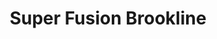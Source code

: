 ---
layout: place
title: "Super Fusion Brookline"
permalink: /massachusetts/brookline/super-fusion-brookline.html
stateAbbr: MA
stateName: Massachusetts
cityName: Brookline
place_id: ChIJYe2gXbB544kR7TGExpF5l6I
photos:
  - name: >-
      places/ChIJYe2gXbB544kR7TGExpF5l6I/photos/AUy1YQ2Nan14d59izzS929Tg9T2jAtgfIdWq9gvxjeFuokRqHwibgxKvrbJIgBfSg722AveVXl1x29REXxWhzYk8yaDnoe5rXQ2nxnr2U3qpUv1b66tKq0hlDvLrjL8GhEo7HMPs4xB-AZpJ6frVf1nm1UxknVn_rHLs_OaGdVk3YH6aIeQ4mMq4pqaI2V8pl5z5eoyCOsKMxrRi1a6OuYJE0_wZ5DC7ZnfDQHqAvQTE-KYQs0ZdKuHkZwb4hXGfZn7bu7XH2Hs69Bf2zGqB3pz1oKnA5RPHxclz28UKg2IlJ-VwZzWhAnzcug-5ZO9WMuvzV4yrS1tr83_CiKmCzr0aLVNFFCyK0z__LzzcPEh7Kw8gnBP5w5HzWEdacauq3p-PQocy8YwciUlNlOHRZKXuCaHqfgdnrrmJxRVZitwox04DlJca
    widthPx: 4032
    heightPx: 1960
    authorAttributions:
      - displayName: Gerard McLean
        uri: https://maps.google.com/maps/contrib/114124617657018940900
        photoUri: >-
          https://lh3.googleusercontent.com/a-/ALV-UjXvfcZBRo6UEz-RxuZggXtGjG3XQmHKf78Fbw_LmLPhnPgErlez=s100-p-k-no-mo
    flagContentUri: >-
      https://www.google.com/local/imagery/report/?cb_client=maps_api_places.places_api&image_key=!1e10!2sCIHM0ogKEICAgICs4Kvj0wE&hl=en-US
    googleMapsUri: >-
      https://www.google.com/maps/place//data=!3m4!1e2!3m2!1sCIHM0ogKEICAgICs4Kvj0wE!2e10!4m2!3m1!1s0x89e379b05da0ed61:0xa2977991c68431ed
  - name: >-
      places/ChIJYe2gXbB544kR7TGExpF5l6I/photos/AUy1YQ1UXBDFsa9ksO98e9u_34VJg_KTkEmMjc1AU096_caLs62EOeylEs6ldZMrZR_xz1XU9wAnPKUF0T2bJfaYDNdq4XArYqWgrt7xDNVmM44p84L2A-qHn3WhylbH0cfNnCGvmqxalqk1ayRBH5nEeyQP1J-j1gCCl4EqRzbTL7L9lIGENlA2ylABcgwfZ9Da94vHpdrtln6dsUHckDv2G8ArNr4BwKl2RLavjPRQWFlqCgN1rbOFtMTNcaYBM4LCmzI-D8tab-mEy01iDvExajMzk_In4ewIq4RIU7yX2qk-_A
    widthPx: 1530
    heightPx: 2048
    authorAttributions:
      - displayName: Super Fusion Brookline
        uri: https://maps.google.com/maps/contrib/108389030724816859097
        photoUri: >-
          https://lh3.googleusercontent.com/a/ACg8ocLrKMgfvikBY-pFvXML2YwyEFr0w2cbn0X6jky-n0SuSTi0nQ=s100-p-k-no-mo
    flagContentUri: >-
      https://www.google.com/local/imagery/report/?cb_client=maps_api_places.places_api&image_key=!1e10!2sAF1QipNMf5l6-WUc16fVBf6S8TaaIyHxAk2o3gGo4mPg&hl=en-US
    googleMapsUri: >-
      https://www.google.com/maps/place//data=!3m4!1e2!3m2!1sAF1QipNMf5l6-WUc16fVBf6S8TaaIyHxAk2o3gGo4mPg!2e10!4m2!3m1!1s0x89e379b05da0ed61:0xa2977991c68431ed
  - name: >-
      places/ChIJYe2gXbB544kR7TGExpF5l6I/photos/AUy1YQ15zko-44vzlzgrRoTSGWcX5SttijO7dy8wF1e9o83mZUJqJEjeN8DZpTerWq8EmOuQ6GepPd-Dt5chAVWfqRL6p3XDlZhmlYd5oXwS71gf19vpUW6K8Nr87kfSP6ySFO4GgWAG65mpRKkUU-yZwOm3Kr_tfx_QPWmQ31cCYcVJxBCDo179MbF4HPCNNMNNyRw_ebCmFivvG-h0vdXCY-pYNY-kzh8MehCOkQAoZzRGCxNOfzGM_jruuj_CUfaInTN_DckAEirG5rBEkq3gisYxNfCNMqrn9HY52P3myUxpNFm4bi0rAMyU-zQsEiXfnp_VX_A412J2I5FK2beiGuGzCXEI_JqH3UN64g74d19Tx6vN6xAyStI8yF5ZDcv2Vrw_CpPQHPtcSZ5oL3nhVCOn3nciOIrh3rT6YF9UcXqaHA
    widthPx: 2160
    heightPx: 2160
    authorAttributions:
      - displayName: 李艳清
        uri: https://maps.google.com/maps/contrib/117526198816508901831
        photoUri: >-
          https://lh3.googleusercontent.com/a/ACg8ocLhdijaIDBBgNZQbyWtbe1k3Ggkz6PwqP-b335yLANI_Fup9Q=s100-p-k-no-mo
    flagContentUri: >-
      https://www.google.com/local/imagery/report/?cb_client=maps_api_places.places_api&image_key=!1e10!2sCIHM0ogKEICAgIC0xOPiLQ&hl=en-US
    googleMapsUri: >-
      https://www.google.com/maps/place//data=!3m4!1e2!3m2!1sCIHM0ogKEICAgIC0xOPiLQ!2e10!4m2!3m1!1s0x89e379b05da0ed61:0xa2977991c68431ed
  - name: >-
      places/ChIJYe2gXbB544kR7TGExpF5l6I/photos/AUy1YQ3_WLPLPxkd2AfDEwWHrdWcXOlKJQtwNFXoolYF67nKuEbcSJZacM7LPRlv9LSh3MpTTwy5O5k_lgG3Vu_Pv5aLN1nwkTB_FTWkeH7tCyR8nJuGPPm8S7ypSYsXB_Ads0X564Fw8BGSPCoAuvXfe86DP13DlrEyRaPsl9itNtPuUjEI3RNW-QJX89QdKGElLC767LqdKwV_sh71JanF6aOans-HsZJwf8c8zxzojFoT4vPRug5uDyDzH5UxZKC83eOP0VIzMdJxAdipXYZScZIlpqBJzMc9Df7g_VY3DlQJgABbOu23jyiBXM8ujSTRmIaIr8Kjw0_az4422PgOvlCCNRrwOIEvaoehJ3Q5Lr4FNXiG79fekzo0R65V4YVvwMfHONtXzH8XfWQM43prbiaDincjiGOpyFWX3gyvCWiwqXb5
    widthPx: 4032
    heightPx: 3024
    authorAttributions:
      - displayName: Layla Dean
        uri: https://maps.google.com/maps/contrib/100999833107366134167
        photoUri: >-
          https://lh3.googleusercontent.com/a-/ALV-UjWXk2Rz0Q_VRXml-1ySu6wh-BaNvWisAGIZQMo22p_Kbb_Zap4smg=s100-p-k-no-mo
    flagContentUri: >-
      https://www.google.com/local/imagery/report/?cb_client=maps_api_places.places_api&image_key=!1e10!2sCIHM0ogKEICAgIDxpN7l3gE&hl=en-US
    googleMapsUri: >-
      https://www.google.com/maps/place//data=!3m4!1e2!3m2!1sCIHM0ogKEICAgIDxpN7l3gE!2e10!4m2!3m1!1s0x89e379b05da0ed61:0xa2977991c68431ed
  - name: >-
      places/ChIJYe2gXbB544kR7TGExpF5l6I/photos/AUy1YQ0ePftcLxcrcFjjkTW7TssqIAkHSS57K7olACQSJAC_0HgCLYO7KUJnAnyRWsZH1Zs9y6yBi9XcbGvFigUBEM-4q5C9okb6g3G-G9dpTZId_DedQVENKKtyX0VNAj-IYwJi9x866fGX46DOFyA1ftXu1t98fgozF2cj5wny1lWkK8lF2Ruu-22Gp1TOeW8-bARPWUEmA59RuSPJp8Q1cwV3qCFqrmhuUYwglaX2XGLUDFbVCTgM_hep2FMMWRYMUsR9FRJ_A2Mm8uwvjV3FbUe6qewQV0o3YLeF0_A8We_nqndvXj6nHsOzP_v0sU6D5E-YPDy-xZqnObmEBV-XW6S4cDkp3sfagjDSO9zrZU7qNTNycjccwUEHIJnLJz6mXon4gHVKPj-wdYN5DhNGs1V6tq9icEwZcAFwY1ePDTcCm4tX
    widthPx: 2160
    heightPx: 2160
    authorAttributions:
      - displayName: 李艳清
        uri: https://maps.google.com/maps/contrib/117526198816508901831
        photoUri: >-
          https://lh3.googleusercontent.com/a/ACg8ocLhdijaIDBBgNZQbyWtbe1k3Ggkz6PwqP-b335yLANI_Fup9Q=s100-p-k-no-mo
    flagContentUri: >-
      https://www.google.com/local/imagery/report/?cb_client=maps_api_places.places_api&image_key=!1e10!2sCIHM0ogKEICAgICEwsXhpQE&hl=en-US
    googleMapsUri: >-
      https://www.google.com/maps/place//data=!3m4!1e2!3m2!1sCIHM0ogKEICAgICEwsXhpQE!2e10!4m2!3m1!1s0x89e379b05da0ed61:0xa2977991c68431ed
  - name: >-
      places/ChIJYe2gXbB544kR7TGExpF5l6I/photos/AUy1YQ1RAlMux_iXxL8YBRbTfuo-V1YLnhFEttzi0wWuCFgcD-mA8oXyo_IkrYaKI_u7QFEptjrMJ7tDiYtb0YCsK46F7I_b1QB6Wz0-6jAN6BQ83JtbX7DRvbKeaOVbvopeqaf3a18FUg9sW4F7G6fuIGxWg3hCyqcBXQlYpqb7e0oeo22wBHMF1GZh_xkqKil0S6SJZ6GmrOtLpd7ZEYeanQ8Cg5w6mEc6JBGJIqWLxJQBX_67nEGvv8XIhkOTi30OkACPTk0UYH4dpxbcbBii-iDrQmHlTd-NvaBXVwrX8Rwjq60sqJ-AAgM37Oie9ZHeGAdV6sLnR6MY8WCW8caNFiwXUYTTnZbGYm4DwUgLqjO7tRUV-k2SGzfXP9tHV7DAxShrNUEQcknaDEjZXoQVHl5IXBGqauiKlttJ4vR4_8NagQ
    widthPx: 3024
    heightPx: 4032
    authorAttributions:
      - displayName: Alexa Jae
        uri: https://maps.google.com/maps/contrib/117600274068515107845
        photoUri: >-
          https://lh3.googleusercontent.com/a-/ALV-UjVKeF-ciWQRfcm1EZt6B31VzFf8eqIAjZZYe04gMMjgKe3GC-Hz=s100-p-k-no-mo
    flagContentUri: >-
      https://www.google.com/local/imagery/report/?cb_client=maps_api_places.places_api&image_key=!1e10!2sCIHM0ogKEICAgMDA76r7Nw&hl=en-US
    googleMapsUri: >-
      https://www.google.com/maps/place//data=!3m4!1e2!3m2!1sCIHM0ogKEICAgMDA76r7Nw!2e10!4m2!3m1!1s0x89e379b05da0ed61:0xa2977991c68431ed
  - name: >-
      places/ChIJYe2gXbB544kR7TGExpF5l6I/photos/AUy1YQ2POjjgwXaxcxxLq8HkORVvvV-k_r0QO_so-eT_V57n3TRdsHGqca7UrmfaDiW-P7lhqMCiz48UEscfSCUVtoWP0mS_x3VeXd08VIfp0HFcriY2GjVCiTev9IGxz47zpbkBoxwb--npy95RRQQLA7iqsMLRhjmjT9SRL-SPrhRdEiaCsUzW_lFO7ypcgyRVx2utKeYoAyUZc3pIjMYfdNco7trmig3BV-Z5nJdT8BGT44D4NS-IyBzUVfQt-9Y2p6luVFGM6bipynhA-b-ew24DgZg_9wBOzlcqlTD56cL50E57-yXfmVvGWTFwpVYGyT9Z-EcXc9SQacTVdi6xQ-0L3auWRsICc23Vf8GfMw46Es6sc8JcZnGInjRQSZ6N2ASO7f6L-Iw5-gqQmc96lovtmzBUJi--6zDJ-UL2EcPVMWcs
    widthPx: 2268
    heightPx: 4032
    authorAttributions:
      - displayName: Mike Trubnikov
        uri: https://maps.google.com/maps/contrib/101769582669644205608
        photoUri: >-
          https://lh3.googleusercontent.com/a-/ALV-UjXzcWfJ9x-gT_M6wWqtGxvpMtv6-9FBmaQ7m5Br_BpDjSf5RrioIQ=s100-p-k-no-mo
    flagContentUri: >-
      https://www.google.com/local/imagery/report/?cb_client=maps_api_places.places_api&image_key=!1e10!2sCIHM0ogKEICAgIDF6Li2vQE&hl=en-US
    googleMapsUri: >-
      https://www.google.com/maps/place//data=!3m4!1e2!3m2!1sCIHM0ogKEICAgIDF6Li2vQE!2e10!4m2!3m1!1s0x89e379b05da0ed61:0xa2977991c68431ed
  - name: >-
      places/ChIJYe2gXbB544kR7TGExpF5l6I/photos/AUy1YQ0vNDigoNjLwh3lyDo-zs3rG3tYySbLIFt7u3j3KxDYvwyGs7PajFhnbu7BocI9fwo2mwWNgXo32-yoEqp1UmxGsCGRzLqKj0Kxb0S4L_JE717NhNXb5Z5vnlp3uFj0Eeemd9AsbWrPlcXFExU6HFGbqSQAjVTenjkSSMf4J_pX5rRY_PkUmeN5hDPeHUzFYunou6Z2nh1yACYwpSrMCneQZlS46SrD0HTn094HMgo49_ufIoWT4DSZs-Baw8UXmkL-y319EBZfwiqW-YD4Zt91SMb9b2xoMIp23OylzdajPwRG-jo0zfXcBnAy3j3J616OqGlaGVx7HuB4DVHBEm2zB5mykPJ5ztzF7Z2EZuGNRqANqRDh6o83NjSf8aals8udQp1fFDOoT9jVxPOtqVMrQ78PAq9U7hqxojIwv5niCCal
    widthPx: 4032
    heightPx: 2268
    authorAttributions:
      - displayName: Mario Konijnenburg
        uri: https://maps.google.com/maps/contrib/115869466373881045645
        photoUri: >-
          https://lh3.googleusercontent.com/a/ACg8ocJyLy9zGL9ag4QJMdnv10hf_0ErY4MAJPRbkWCYPtp6HogLJQ=s100-p-k-no-mo
    flagContentUri: >-
      https://www.google.com/local/imagery/report/?cb_client=maps_api_places.places_api&image_key=!1e10!2sCIHM0ogKEICAgICMuLqkigE&hl=en-US
    googleMapsUri: >-
      https://www.google.com/maps/place//data=!3m4!1e2!3m2!1sCIHM0ogKEICAgICMuLqkigE!2e10!4m2!3m1!1s0x89e379b05da0ed61:0xa2977991c68431ed
  - name: >-
      places/ChIJYe2gXbB544kR7TGExpF5l6I/photos/AUy1YQ1IrkaQtl7oA2LdRBcAa6wA_C8KgJcD0BJOrN7RQTsGlwk0_SWT_QOrR5niEjDt_ODCUSKKWg9X3A0ymgZfkHtiRxW6BYeSWzyxyz8lfNf9tjhGrX75KVK1CLSyU7KZpTUnQ93p93xa3H0_ku8zsS_ohBAxIjV_opqmEyWKkbCVJP848qTmuYsbe6OaRalEkCSNPk3fNgdB78pHGtyHtTdWBeac7GPswpwjYWO4GLfyoAd1ZjaD6EJTPRYdruRebekuSx5Mu5k1XX9bUqlBsTc_cxH2BMF52L401TGHkkQgDO81an4gAcrAGwbSMfn-vRSuBK02CP3jFED3d4-C5WlbuBs_fTvGOYJraKW6UG_aAVGal4M-t1typpd67h1o44gxk07EgDnNJobznDJGtKaUT5MX3c6Em41q5U5a7DZcVQ
    widthPx: 3024
    heightPx: 4032
    authorAttributions:
      - displayName: Alessandra Lea
        uri: https://maps.google.com/maps/contrib/113759262105205946105
        photoUri: >-
          https://lh3.googleusercontent.com/a-/ALV-UjUv0Oa1CBF8gY4Pyyul0DBkpKcOv1Du3Gp7xw72yOAIvRu45xr-=s100-p-k-no-mo
    flagContentUri: >-
      https://www.google.com/local/imagery/report/?cb_client=maps_api_places.places_api&image_key=!1e10!2sCIHM0ogKEICAgIDvi573Cg&hl=en-US
    googleMapsUri: >-
      https://www.google.com/maps/place//data=!3m4!1e2!3m2!1sCIHM0ogKEICAgIDvi573Cg!2e10!4m2!3m1!1s0x89e379b05da0ed61:0xa2977991c68431ed
  - name: >-
      places/ChIJYe2gXbB544kR7TGExpF5l6I/photos/AUy1YQ1obiq3dSCUJhwckzb7X-n8jd_DOB75okZ-rDdW2Q226azAnITgcNSEMOTWXgAXT82REix4-swFWxowH6kMpH06fVh_dBgIGaJr4h909bluMpyGlCWRubDpsoR7FERvCsQXYpJDyCmI1WN7e20LB2Dmyb0cRDR6PZ0ZFMA9ERBGU96sQW_ppMxnjkjZZgPb2k4Q5Om87KkU4rZ_D5exR0WLw1_Z2zpsLj8zgtXAQD2ny8zoWP1Qj-fIB4-ApvnxVekNTSgkyfaeUtcxmDPtOQohVrCX8FbjZ1jJNZmn_ErCpyJRf4siFx395PSAuAnoJ_lyYQFru32egoY_nQw0OhlG3UtSRvI2-p8AD6myUBM-giP3tUyoLXpY9P3MwynkZIsgi5Cx1v6LjiyB4s_xDiuFM1pKRsjxXW3sN2GYqN-L-w
    widthPx: 3072
    heightPx: 4080
    authorAttributions:
      - displayName: Rafael Polidoro
        uri: https://maps.google.com/maps/contrib/100467724691883458019
        photoUri: >-
          https://lh3.googleusercontent.com/a-/ALV-UjVyB4JomA3YCMg7x1mrQm-se4Bn44g97ONLZk8GmqaY2EZrOas_Vg=s100-p-k-no-mo
    flagContentUri: >-
      https://www.google.com/local/imagery/report/?cb_client=maps_api_places.places_api&image_key=!1e10!2sCIHM0ogKEICAgICj347cAg&hl=en-US
    googleMapsUri: >-
      https://www.google.com/maps/place//data=!3m4!1e2!3m2!1sCIHM0ogKEICAgICj347cAg!2e10!4m2!3m1!1s0x89e379b05da0ed61:0xa2977991c68431ed
address: 690A Washington St, Brookline, MA 02446, USA
street: 690A Washington St
city: Brookline
state: MA
zip: '02446'
country: USA
neighborhood: Aspinwall Hill
latitude: '42.338731'
longitude: '-71.134499'
accessibility_options:
  wheelchairAccessibleEntrance: true
business_status: OPERATIONAL
name: Super Fusion Brookline
google_maps_links:
  directionsUri: >-
    https://www.google.com/maps/dir//''/data=!4m7!4m6!1m1!4e2!1m2!1m1!1s0x89e379b05da0ed61:0xa2977991c68431ed!3e0
  placeUri: https://maps.google.com/?cid=11715966622635405805
  writeAReviewUri: >-
    https://www.google.com/maps/place//data=!4m3!3m2!1s0x89e379b05da0ed61:0xa2977991c68431ed!12e1
  reviewsUri: >-
    https://www.google.com/maps/place//data=!4m4!3m3!1s0x89e379b05da0ed61:0xa2977991c68431ed!9m1!1b1
  photosUri: >-
    https://www.google.com/maps/place//data=!4m3!3m2!1s0x89e379b05da0ed61:0xa2977991c68431ed!10e5
primary_type: Sushi Restaurant
opening_hours:
  regular: null
  current: null
secondary_opening_hours:
  regular:
    weekdayDescriptions: null
    type: null
  current:
    weekdayDescriptions: null
    type: null
phone: null
price_level: null
price_range: null
rating: null
rating_count: 0
website: null
description: null
reviews: null
parking_options: null
payment_options: null
allow_dogs: null
curbside_pickup: null
delivery: null
dine_in: null
good_for_children: null
good_for_groups: null
good_for_sports: null
live_music: null
menu_for_children: null
outdoor_seating: null
reservable: null
restroom: null
serves_beer: null
serves_breakfast: null
serves_brunch: null
serves_cocktails: null
serves_coffee: null
serves_dinner: null
serves_dessert: null
serves_lunch: null
serves_vegetarian_food: null
serves_wine: null
takeout: null
slug: Super-Fusion-Brookline

---